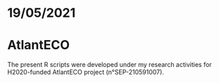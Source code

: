 # 19/05/2021
# AtlantECO
The present R scripts were developed under my research activities for H2020-funded AtlantECO project (n°SEP-210591007).
